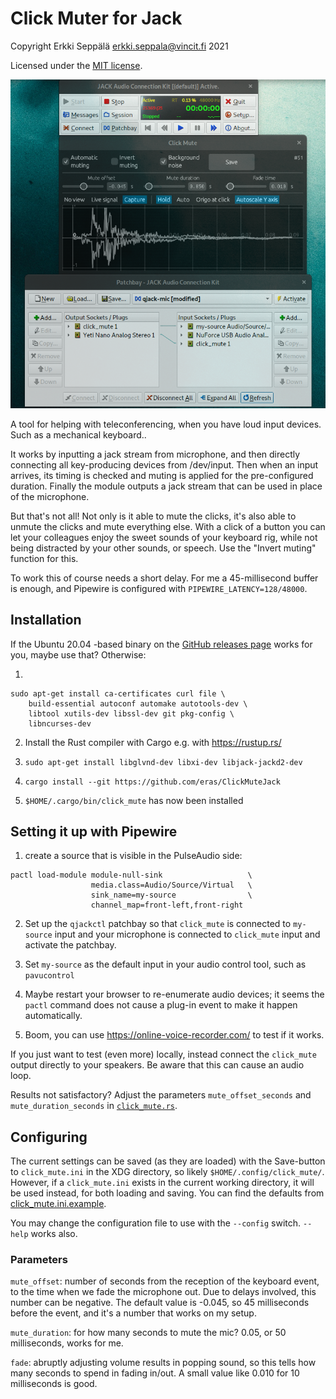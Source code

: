 # Click Muter for Jack

Copyright Erkki Seppälä <erkki.seppala@vincit.fi> 2021

Licensed under the [MIT license](LICENSE.MIT).

![Screenshot of ClickMuteJack with Jack Qjackctl and its patch bay](doc/screenshot.png)

A tool for helping with teleconferencing, when you have loud input
devices. Such as a mechanical keyboard..

It works by inputting a jack stream from microphone, and then directly
connecting all key-producing devices from /dev/input. Then when an
input arrives, its timing is checked and muting is applied for the
pre-configured duration. Finally the module outputs a jack stream that
can be used in place of the microphone.

But that's not all! Not only is it able to mute the clicks, it's also
able to unmute the clicks and mute everything else. With a click of a
button you can let your colleagues enjoy the sweet sounds of your
keyboard rig, while not being distracted by your other sounds, or
speech. Use the "Invert muting" function for this.

To work this of course needs a short delay. For me a 45-millisecond
buffer is enough, and Pipewire is configured with
`PIPEWIRE_LATENCY=128/48000`.

## Installation

If the Ubuntu 20.04 -based binary on the [GitHub releases
page](../../releases/latest/) works for you, maybe use that?
Otherwise:

1) 
```
sudo apt-get install ca-certificates curl file \
    build-essential autoconf automake autotools-dev \
	libtool xutils-dev libssl-dev git pkg-config \
	libncurses-dev
```

2) Install the Rust compiler with Cargo e.g. with https://rustup.rs/

3) `sudo apt-get install libglvnd-dev libxi-dev libjack-jackd2-dev`

4) `cargo install --git https://github.com/eras/ClickMuteJack`

5) `$HOME/.cargo/bin/click_mute` has now been installed

## Setting it up with Pipewire

1) create a source that is visible in the PulseAudio side:

```
pactl load-module module-null-sink                   \
                  media.class=Audio/Source/Virtual   \
                  sink_name=my-source                \
                  channel_map=front-left,front-right
```

2) Set up the `qjackctl` patchbay so that `click_mute` is connected
to `my-source` input and your microphone is connected to `click_mute`
input and activate the patchbay.

3) Set `my-source` as the default input in your audio control tool, such as
`pavucontrol`

4) Maybe restart your browser to re-enumerate audio devices; it seems
the `pactl` command does not cause a plug-in event to make it happen
automatically.

5) Boom, you can use https://online-voice-recorder.com/ to test if it
works.

If you just want to test (even more) locally, instead connect the
`click_mute` output directly to your speakers. Be aware that this can
cause an audio loop.

Results not satisfactory? Adjust the parameters `mute_offset_seconds`
and `mute_duration_seconds` in [`click_mute.rs`](src/click_mute.rs).

## Configuring

The current settings can be saved (as they are loaded) with the
Save-button to `click_mute.ini` in the XDG directory, so likely
`$HOME/.config/click_mute/`. However, if a `click_mute.ini` exists in
the current working directory, it will be used instead, for both
loading and saving. You can find the defaults from
[click_mute.ini.example](click_mute.ini.example).

You may change the configuration file to use with the `--config`
switch. `--help` works also.

### Parameters

`mute_offset`: number of seconds from the reception of the keyboard
event, to the time when we fade the microphone out. Due to delays
involved, this number can be negative. The default value is -0.045, so
45 milliseconds before the event, and it's a number that works on my
setup.

`mute_duration`: for how many seconds to mute the mic? 0.05, or 50
milliseconds, works for me.

`fade`: abruptly adjusting volume results in popping sound, so this
tells how many seconds to spend in fading in/out. A small value like
0.010 for 10 milliseconds is good.
